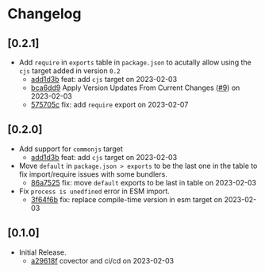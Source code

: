 # Changelog

## \[0.2.1]

- Add `require` in `exports` table in `package.json` to acutally allow using the `cjs` target added in version `0.2`
  - [add1d3b](https://github.com/tauri-apps/meilisearch-docsearch/commit/add1d3b8fba49a5801f8fade9b1b9e8de3ec1e59) feat: add `cjs` target on 2023-02-03
  - [bca6dd9](https://github.com/tauri-apps/meilisearch-docsearch/commit/bca6dd918eff27ba9e960347aef0beda7e137a37) Apply Version Updates From Current Changes ([#9](https://github.com/tauri-apps/meilisearch-docsearch/pull/9)) on 2023-02-03
  - [575705c](https://github.com/tauri-apps/meilisearch-docsearch/commit/575705cacd45734f2b7d18ace965d26fe79188bb) fix: add `require` export on 2023-02-07

## \[0.2.0]

- Add support for `commonjs` target
  - [add1d3b](https://github.com/tauri-apps/meilisearch-docsearch/commit/add1d3b8fba49a5801f8fade9b1b9e8de3ec1e59) feat: add `cjs` target on 2023-02-03
- Move `default` in `package.json > exports` to be the last one in the table to fix import/require issues with some bundlers.
  - [86a7525](https://github.com/tauri-apps/meilisearch-docsearch/commit/86a7525286d470457170f3957ec59b8a28087aac) fix: move `default` exports to be last in table on 2023-02-03
- Fix `process is unedfined` error in ESM import.
  - [3f64f6b](https://github.com/tauri-apps/meilisearch-docsearch/commit/3f64f6b36fecb1544fa8ad9d9d43f507cd9d2c97) fix: replace compile-time version in esm target on 2023-02-03

## \[0.1.0]

- Initial Release.
  - [a29618f](https://github.com/tauri-apps/meilisearch-docsearch/commit/a29618fa5c9efa26dfcc99e68951609ecf35204e) covector and ci/cd on 2023-02-03
